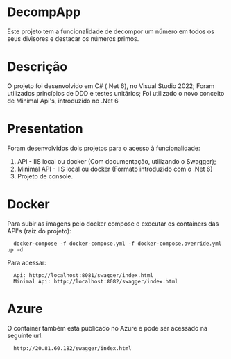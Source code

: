 # DecompApp

Este projeto tem a funcionalidade de decompor um número em todos os seus divisores e destacar os números primos.

# Descrição

O projeto foi desenvolvido em C# (.Net 6), no Visual Studio 2022;
Foram utilizados princípios de DDD e testes unitários;
Foi utilizado o novo conceito de Minimal Api's, introduzido no .Net 6

# Presentation

Foram desenvolvidos dois projetos para o acesso à funcionalidade:  

1. API - IIS local ou docker (Com documentação, utilizando o Swagger);
2. Minimal API - IIS local ou docker (Formato introduzido com o .Net 6)
3. Projeto de console.

# Docker

Para subir as imagens pelo docker compose e executar os containers das API's (raíz do projeto):

```
  docker-compose -f docker-compose.yml -f docker-compose.override.yml up -d 
```

Para acessar:

```
  Api: http://localhost:8081/swagger/index.html
  Minimal Api: http://localhost:8082/swagger/index.html
```

# Azure

O container também está publicado no Azure e pode ser acessado na seguinte url:

```
  http://20.81.60.182/swagger/index.html
```
